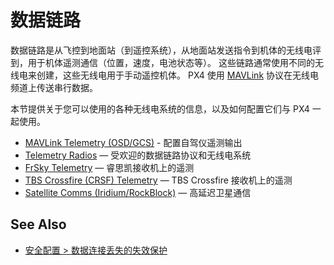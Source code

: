 # 数据链路

数据链路是从飞控到地面站（到遥控系统），从地面站发送指令到机体的无线电评到，用于机体遥测通信（位置，速度，电池状态等）。
这些链路通常使用不同的无线电来创建，这些无线电用于手动遥控机体。
PX4 使用 [MAVLink](https://mavlink.io/en/) 协议在无线电频道上传送串行数据。

本节提供关于您可以使用的各种无线电系统的信息，以及如何配置它们与 PX4 一起使用。

- [MAVLink Telemetry (OSD/GCS)](../peripherals/mavlink_peripherals.md) - 配置自驾仪遥测输出
- [Telemetry Radios](../telemetry/index.md) — 受欢迎的数据链路协议和无线电系统
- [FrSky Telemetry](../peripherals/frsky_telemetry.md) — 睿思凯接收机上的遥测
- [TBS Crossfire (CRSF) Telemetry](../telemetry/crsf_telemetry.md) — TBS Crossfire 接收机上的遥测
- [Satellite Comms (Iridium/RockBlock)](../advanced_features/satcom_roadblock.md) — 高延迟卫星通信

## See Also

- [安全配置 > 数据连接丢失的失效保护](../config/safety.md#data-link-loss-failsafe)
